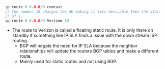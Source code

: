 
```c
ip route 0.0.0.0/0 comcast
// The number 10 changes the AD making it less desirable then the static route with a AD
// of 1. 
ip route 0.0.0.0/0 Verizon 10 
```

- The route to Verizon is called a floating static route. It is only there on standby if something like IP SLA finds a issue with the down stream ISP routing.
	- BGP will negate the need for IP SLA because the neighbor relationships will update the routers BGP tables and make a different route. 
	- Mainly used for  static routes and not using BGP. 